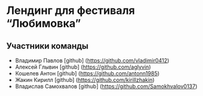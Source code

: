 # Лендинг для фестиваля “Любимовка”

## Участники команды
- Владимир Павлов [github] (https://github.com/vladimir0412)
- Алексей Глывин [github] (https://github.com/aglyvin)
- Кошелев Антон [github] (https://github.com/antonn1985)
- Жакин Кирилл [github] (https://github.com/kirillzhakin)
- Владислав Самохвалов [github] (https://github.com/Samokhvalov0137)

